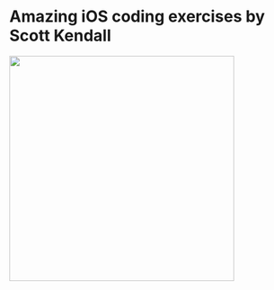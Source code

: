 Amazing iOS coding exercises by Scott Kendall
==

<img src = "https://avatars1.githubusercontent.com/u/8561716?v=2&s=96" width=400> 
